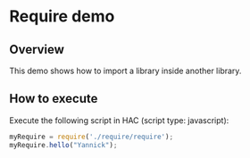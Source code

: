 # Require demo

## Overview
This demo shows how to import a library inside another library.

## How to execute

Execute the following script in HAC (script type: javascript):
```javascript
myRequire = require('./require/require');
myRequire.hello("Yannick");
```